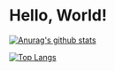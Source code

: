 # Hello, World!

[![Anurag's github stats](https://github-readme-stats.vercel.app/api?username=n0z0me&count_private=true&show_icons=true&theme=algolia)](https://github.com/anuraghazra/github-readme-stats)

[![Top Langs](https://github-readme-stats.vercel.app/api/top-langs/?username=n0z0me)](https://github.com/anuraghazra/github-readme-stats)